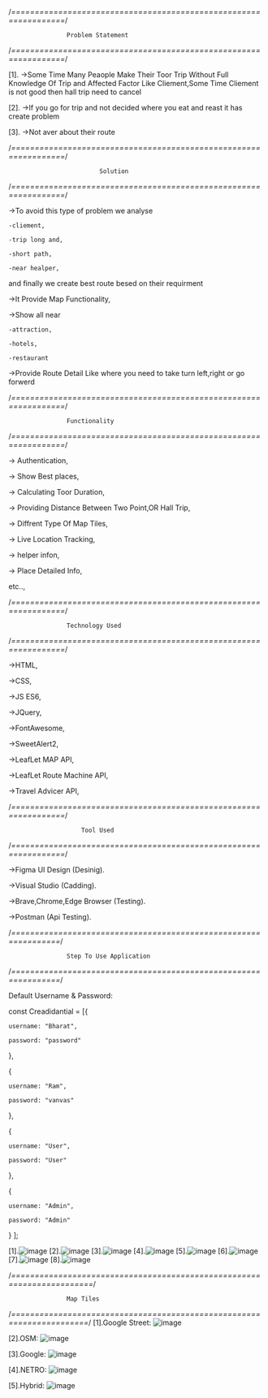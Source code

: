 /*=================================================================*/
                    
                    Problem Statement

/*=================================================================*/

[1].
->Some Time Many Peaople Make Their Toor Trip Without Full Knowledge Of Trip and Affected Factor
  Like Cliement,Some Time Cliement is not good then hall trip need to cancel

[2].
->If you go for trip and not decided where you eat and reast it has create problem

[3].
->Not aver about their route

/*=================================================================*/
                    
                             Solution

/*=================================================================*/

->To avoid this type of problem we analyse 
    
    -cliement,
    
    -trip long and, 
    
    -short path,
    
    -near healper,
 
 and finally we create best route besed on their requirment

 ->It Provide Map Functionality,
 
 ->Show all near 
 
    -attraction,
    
    -hotels,
    
    -restaurant

->Provide Route Detail Like where you need to take turn left,right or go forwerd

/*=================================================================*/
                    
                    Functionality

/*=================================================================*/

  ->  Authentication,
  
  ->  Show Best places,
  
  ->  Calculating Toor Duration,
  
  ->  Providing Distance Between Two Point,OR Hall Trip,
  
  ->  Diffrent Type Of Map Tiles,
  
  ->  Live Location Tracking,
  
  ->  helper infon,
  
  ->  Place Detailed Info,

etc..,

/*=================================================================*/
                    
                    Technology Used

/*=================================================================*/

  ->HTML,
  
  ->CSS,
  
  ->JS ES6,
  
  ->JQuery,
  
  ->FontAwesome,
  
  ->SweetAlert2,
  
  ->LeafLet MAP API,
  
  ->LeafLet Route Machine API,
  
  ->Travel Advicer API,

/*=================================================================*/
                    
                        Tool Used

/*=================================================================*/

  ->Figma UI Design (Desinig).
  
  ->Visual Studio  (Cadding).
  
  ->Brave,Chrome,Edge Browser (Testing).
  
  ->Postman (Api Testing).

/*================================================================*/
         
                    Step To Use Application

/*================================================================*/

Default Username & Password:

const Creadidantial = [{
    
    username: "Bharat",
    
    password: "password"

},

{
    
    username: "Ram",
 
    password: "vanvas"

},

{

    username: "User",

    password: "User"

},

{


    username: "Admin",
    
    password: "Admin"

}
];


[1].![image](https://user-images.githubusercontent.com/120386468/207912968-c9db4480-96ab-48ff-927f-0aead92b06fd.png)
[2].![image](https://user-images.githubusercontent.com/120386468/207915710-b4941a92-06bf-429b-be18-11dc680e551a.png)
[3].![image](https://user-images.githubusercontent.com/120386468/207913124-6f0ab532-6eb3-42cb-96cd-1995e45c3ade.png)
[4].![image](https://user-images.githubusercontent.com/120386468/207913616-ca9166e6-b57f-4b07-ac99-e9bd3b29b584.png)
[5].![image](https://user-images.githubusercontent.com/120386468/207916125-6bc32a81-c327-4087-bbb7-ad5d6452e6b3.png)
[6].![image](https://user-images.githubusercontent.com/120386468/207916236-22d3d57c-dce6-4b4f-82e0-55df9c40ee98.png)
[7].![image](https://user-images.githubusercontent.com/120386468/207916461-0a00ac24-755b-4183-b1e0-d4b933cd8337.png)
[8].![image](https://user-images.githubusercontent.com/120386468/207916560-a83ed00a-34da-4d6d-89af-e53b819bd1a2.png)

/*=======================================================================*/
                    
                    Map Tiles
                    
/*======================================================================*/
  [1].Google Street:
![image](https://user-images.githubusercontent.com/120386468/207916958-59c58c73-5b0e-48bb-8320-c722f5f7162d.png)

  [2].OSM:
![image](https://user-images.githubusercontent.com/120386468/207917171-518096bf-f296-4a35-b008-039718576d34.png)

  [3].Google:
 ![image](https://user-images.githubusercontent.com/120386468/207917361-280a9cb1-ce15-4ea0-aef4-955c4a880045.png)

  [4].NETRO:
 ![image](https://user-images.githubusercontent.com/120386468/207917526-8ca373d0-b9f0-46b6-8e8c-f261a4e1259f.png)
  
  [5].Hybrid:
 ![image](https://user-images.githubusercontent.com/120386468/207917637-238112c8-7bdc-46c4-9671-945a76db1efb.png)



